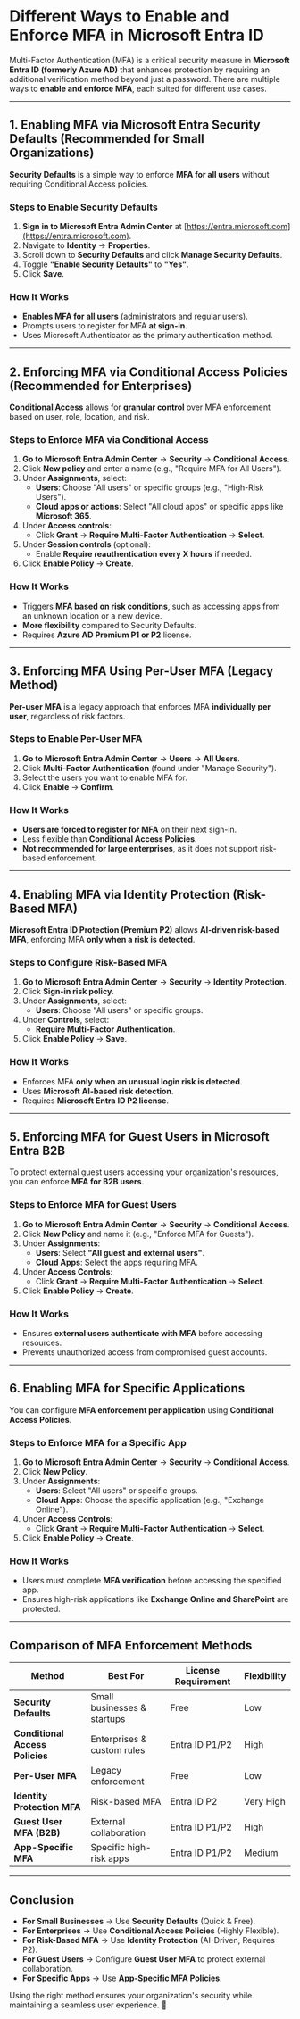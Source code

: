 # **Different Ways to Enable and Enforce MFA in Microsoft Entra ID**

Multi-Factor Authentication (MFA) is a critical security measure in **Microsoft Entra ID (formerly Azure AD)** that enhances protection by requiring an additional verification method beyond just a password. There are multiple ways to **enable and enforce MFA**, each suited for different use cases.

---

## **1. Enabling MFA via Microsoft Entra Security Defaults (Recommended for Small Organizations)**
**Security Defaults** is a simple way to enforce **MFA for all users** without requiring Conditional Access policies.

### **Steps to Enable Security Defaults**
1. **Sign in to Microsoft Entra Admin Center** at [https://entra.microsoft.com](https://entra.microsoft.com).
2. Navigate to **Identity** → **Properties**.
3. Scroll down to **Security Defaults** and click **Manage Security Defaults**.
4. Toggle **"Enable Security Defaults"** to **"Yes"**.
5. Click **Save**.

### **How It Works**
- **Enables MFA for all users** (administrators and regular users).
- Prompts users to register for MFA **at sign-in**.
- Uses Microsoft Authenticator as the primary authentication method.

---

## **2. Enforcing MFA via Conditional Access Policies (Recommended for Enterprises)**
**Conditional Access** allows for **granular control** over MFA enforcement based on user, role, location, and risk.

### **Steps to Enforce MFA via Conditional Access**
1. **Go to Microsoft Entra Admin Center** → **Security** → **Conditional Access**.
2. Click **New policy** and enter a name (e.g., "Require MFA for All Users").
3. Under **Assignments**, select:
   - **Users**: Choose "All users" or specific groups (e.g., "High-Risk Users").
   - **Cloud apps or actions**: Select "All cloud apps" or specific apps like **Microsoft 365**.
4. Under **Access controls**:
   - Click **Grant** → **Require Multi-Factor Authentication** → **Select**.
5. Under **Session controls** (optional):
   - Enable **Require reauthentication every X hours** if needed.
6. Click **Enable Policy** → **Create**.

### **How It Works**
- Triggers **MFA based on risk conditions**, such as accessing apps from an unknown location or a new device.
- **More flexibility** compared to Security Defaults.
- Requires **Azure AD Premium P1 or P2** license.

---

## **3. Enforcing MFA Using Per-User MFA (Legacy Method)**
**Per-user MFA** is a legacy approach that enforces MFA **individually per user**, regardless of risk factors.

### **Steps to Enable Per-User MFA**
1. **Go to Microsoft Entra Admin Center** → **Users** → **All Users**.
2. Click **Multi-Factor Authentication** (found under "Manage Security").
3. Select the users you want to enable MFA for.
4. Click **Enable** → **Confirm**.

### **How It Works**
- **Users are forced to register for MFA** on their next sign-in.
- Less flexible than **Conditional Access Policies**.
- **Not recommended for large enterprises**, as it does not support risk-based enforcement.

---

## **4. Enabling MFA via Identity Protection (Risk-Based MFA)**
**Microsoft Entra ID Protection (Premium P2)** allows **AI-driven risk-based MFA**, enforcing MFA **only when a risk is detected**.

### **Steps to Configure Risk-Based MFA**
1. **Go to Microsoft Entra Admin Center** → **Security** → **Identity Protection**.
2. Click **Sign-in risk policy**.
3. Under **Assignments**, select:
   - **Users**: Choose "All users" or specific groups.
4. Under **Controls**, select:
   - **Require Multi-Factor Authentication**.
5. Click **Enable Policy** → **Save**.

### **How It Works**
- Enforces MFA **only when an unusual login risk is detected**.
- Uses **Microsoft AI-based risk detection**.
- Requires **Microsoft Entra ID P2 license**.

---

## **5. Enforcing MFA for Guest Users in Microsoft Entra B2B**
To protect external guest users accessing your organization's resources, you can enforce **MFA for B2B users**.

### **Steps to Enforce MFA for Guest Users**
1. **Go to Microsoft Entra Admin Center** → **Security** → **Conditional Access**.
2. Click **New Policy** and name it (e.g., "Enforce MFA for Guests").
3. Under **Assignments**:
   - **Users**: Select **"All guest and external users"**.
   - **Cloud Apps**: Select the apps requiring MFA.
4. Under **Access Controls**:
   - Click **Grant** → **Require Multi-Factor Authentication** → **Select**.
5. Click **Enable Policy** → **Create**.

### **How It Works**
- Ensures **external users authenticate with MFA** before accessing resources.
- Prevents unauthorized access from compromised guest accounts.

---

## **6. Enabling MFA for Specific Applications**
You can configure **MFA enforcement per application** using **Conditional Access Policies**.

### **Steps to Enforce MFA for a Specific App**
1. **Go to Microsoft Entra Admin Center** → **Security** → **Conditional Access**.
2. Click **New Policy**.
3. Under **Assignments**:
   - **Users**: Select "All users" or specific groups.
   - **Cloud Apps**: Choose the specific application (e.g., "Exchange Online").
4. Under **Access Controls**:
   - Click **Grant** → **Require Multi-Factor Authentication** → **Select**.
5. Click **Enable Policy** → **Create**.

### **How It Works**
- Users must complete **MFA verification** before accessing the specified app.
- Ensures high-risk applications like **Exchange Online and SharePoint** are protected.

---

## **Comparison of MFA Enforcement Methods**
| **Method**                     | **Best For**                 | **License Requirement**      | **Flexibility** |
|---------------------------------|------------------------------|------------------------------|-----------------|
| **Security Defaults**           | Small businesses & startups  | Free                         | Low             |
| **Conditional Access Policies** | Enterprises & custom rules   | Entra ID P1/P2               | High            |
| **Per-User MFA**                | Legacy enforcement           | Free                         | Low             |
| **Identity Protection MFA**     | Risk-based MFA               | Entra ID P2                  | Very High       |
| **Guest User MFA (B2B)**        | External collaboration       | Entra ID P1/P2               | High            |
| **App-Specific MFA**            | Specific high-risk apps      | Entra ID P1/P2               | Medium          |

---

## **Conclusion**
- **For Small Businesses** → Use **Security Defaults** (Quick & Free).
- **For Enterprises** → Use **Conditional Access Policies** (Highly Flexible).
- **For Risk-Based MFA** → Use **Identity Protection** (AI-Driven, Requires P2).
- **For Guest Users** → Configure **Guest User MFA** to protect external collaboration.
- **For Specific Apps** → Use **App-Specific MFA Policies**.

Using the right method ensures your organization's security while maintaining a seamless user experience. 🚀
